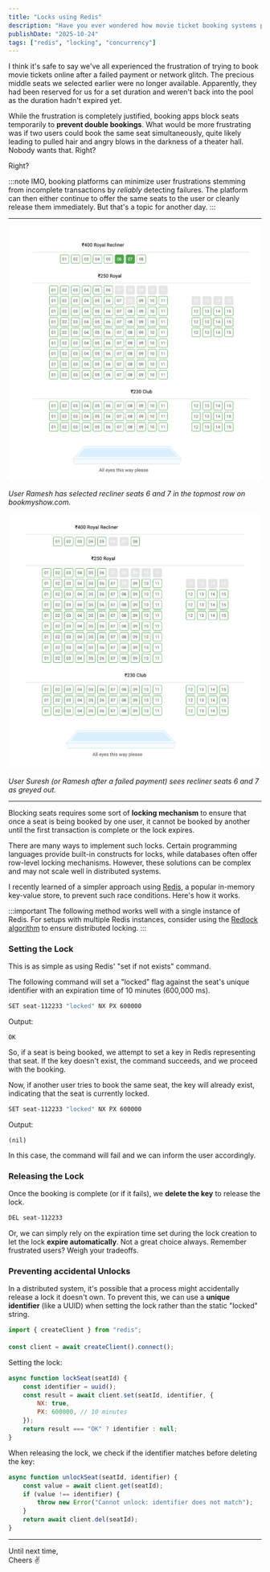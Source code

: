 ```yaml
---
title: "Locks using Redis"
description: "Have you ever wondered how movie ticket booking systems prevent double bookings? Here's a damn simple method."
publishDate: "2025-10-24"
tags: ["redis", "locking", "concurrency"]
---
```


I think it's safe to say we've all experienced the frustration of trying to book movie tickets online after a failed payment or network glitch. The precious middle seats we selected earlier were no longer available. Apparently, they had been reserved for us for a set duration and weren't back into the pool as the duration hadn't expired yet.

While the frustration is completely justified, booking apps block seats temporarily to **prevent double bookings**. What would be more frustrating was if two users could book the same seat simultaneously, quite likely leading to pulled hair and angry blows in the darkness of a theater hall. Nobody wants that. Right?

Right?

:::note
IMO, booking platforms can minimize user frustrations stemming from incomplete transactions by _reliably_ detecting failures. The platform can then either continue to offer the same seats to the user or cleanly release them immediately. But that's a topic for another day.
:::

___

![User 1 has selected seats 6 and 7 in the topmost row on BookMyShow.](./bookmyshow-user-1-seat-selection.png)

_User Ramesh has selected recliner seats 6 and 7 in the topmost row on bookmyshow.com._

![User 2 sees seats 6 and 7 as greyed out in the topmost row on bookmyshow.com.](./bookmyshow-user-2-seat-selection.png)

_User Suresh (or Ramesh after a failed payment) sees recliner seats 6 and 7 as greyed out._

___

Blocking seats requires some sort of **locking mechanism** to ensure that once a seat is being booked by one user, it cannot be booked by another until the first transaction is complete or the lock expires.

There are many ways to implement such locks. Certain programming languages provide built-in constructs for locks, while databases often offer row-level locking mechanisms. However, these solutions can be complex and may not scale well in distributed systems.

I recently learned of a simpler approach using [Redis](https://redis.io), a popular in-memory key-value store, to prevent such race conditions. Here's how it works.

:::important
The following method works well with a single instance of Redis. For setups with multiple Redis instances, consider using the [Redlock algorithm](https://redis.io/docs/latest/develop/clients/patterns/distributed-locks/#the-redlock-algorithm) to ensure distributed locking.
:::

### Setting the Lock

This is as simple as using Redis' "set if not exists" command.

The following command will set a "locked" flag against the seat's unique identifier with an expiration time of 10 minutes (600,000 ms).

```bash
SET seat-112233 "locked" NX PX 600000
```

Output:
```
OK
```

So, if a seat is being booked, we attempt to set a key in Redis representing that seat. If the key doesn't exist, the command succeeds, and we proceed with the booking.

Now, if another user tries to book the same seat, the key will already exist, indicating that the seat is currently locked.

```bash
SET seat-112233 "locked" NX PX 600000
```

Output:
```
(nil)
```

In this case, the command will fail and we can inform the user accordingly.

### Releasing the Lock

Once the booking is complete (or if it fails), we **delete the key** to release the lock.

```bash
DEL seat-112233
```

Or, we can simply rely on the expiration time set during the lock creation to let the lock **expire automatically**. Not a great choice always. Remember frustrated users? Weigh your tradeoffs.

### Preventing accidental Unlocks

In a distributed system, it's possible that a process might accidentally release a lock it doesn't own. To prevent this, we can use a **unique identifier** (like a UUID) when setting the lock rather than the static "locked" string.

```javascript
import { createClient } from "redis";

const client = await createClient().connect();
```

Setting the lock:

```javascript
async function lockSeat(seatId) {
    const identifier = uuid();
    const result = await client.set(seatId, identifier, {
        NX: true,
        PX: 600000, // 10 minutes
    });
    return result === "OK" ? identifier : null;
}
```

When releasing the lock, we check if the identifier matches before deleting the key:

```javascript
async function unlockSeat(seatId, identifier) {
    const value = await client.get(seatId);
    if (value !== identifier) {
        throw new Error("Cannot unlock: identifier does not match");
    }
    return await client.del(seatId);
}
```

___

Until next time,  
Cheers ✌️